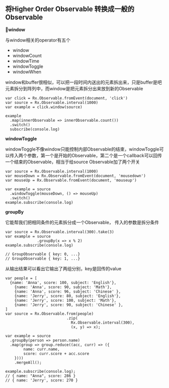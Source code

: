 ## 将Higher Order Observable 转换成一般的Observable


**window**

与window相关的operator有五个
* window
* windowCount
* windowTime
* windowToggle
* windowWhen

window和buffer很相似，可以把一段时间内送出的元素拆出来，只是buffer是吧元素拆分到阵列中，而window是把元素拆分出来放到新的Observable

~~~
var click = Rx.Observable.fromEvent(document, 'click')
var source = Rx.Observable.interval(1000)
var example = click.window(source)

example
  .map(innerObservable => innerObservable.count())
  .switch()
  subscribe(console.log)
~~~

**windowToggle**

windowToggle不像window只能控制内部Observable的结束，windowToggle可以传入两个参数，第一个是开始的Observable，第二个是一个callback可以回传一个结束的Observable，相当于给source Observable加了两个开关

~~~
var source = Rx.Observable.interval(1000)
var mouseDown = Rx.Observable.fromEvent(document, 'mousedown')
var mouseUp = Rx.Observable.fromEvent(document, 'mouseup')

var example = source
  .windowToggle(mouseDown, () => mouseUp)
  .switch()
example.subscribe(console.log)
~~~

**groupBy**

它能帮我们把相同条件的元素拆分成一个Observable， 传入的参数是拆分条件
~~~
var source = Rx.Observable.interval(300).take(3)
var example = source
              .groupBy(x => x % 2)
example.subscribe(console.log)

// GroupObservable { key: 0, ...}
// GroupObservable { key: 1, ...}
~~~

从输出结果可以看出它输出了两组分别，key是回传的value

~~~
var people = [
  {name: 'Anna', score: 100, subject: 'English'},
    {name: 'Anna', score: 90, subject: 'Math'},
    {name: 'Anna', score: 96, subject: 'Chinese' },
    {name: 'Jerry', score: 80, subject: 'English'},
    {name: 'Jerry', score: 100, subject: 'Math'},
    {name: 'Jerry', score: 90, subject: 'Chinese' },
]
var source = Rx.Observable.from(people)
						   .zip(
						     Rx.Observable.interval(300),
						     (x, y) => x);

var example = source
  .groupBy(person => person.name)
  .map(group => group.reduce((acc, curr) => ({
	    name: curr.name,
	    score: curr.score + acc.score
	})))
	.mergeAll();

example.subscribe(console.log);
// { name: "Anna", score: 286 }
// { name: 'Jerry', score: 270 }
~~~